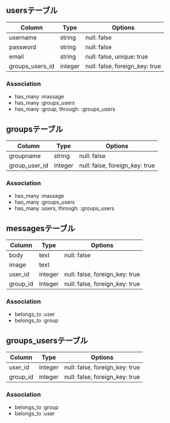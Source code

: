 ## usersテーブル

|Column|Type|Options|
|------|----|-------|
|username|string|null: false|
|password|string|null: false|
|email|string|null: false, unique: true|
|groups_users_id|integer|null: false, foreign_key: true|

### Association
- has_many :massage
- has_many :groups_users
- has_many :group,  through:  :groups_users

## groupsテーブル
|Column|Type|Options|
|------|----|-------|
|groupname|string|null: false|
|group_user_id|integer|null: false, foreign_key: true|

### Association
- has_many :massage
- has_many :groups_users
- has_many :users,  through:  :groups_users

## messagesテーブル
|Column|Type|Options|
|------|----|-------|
|body|text|null: false|
|image|text||
|user_id|integer|null: false, foreign_key: true|
|group_id|integer|null: false, foreign_key: true|

### Association
- belongs_to :user
- belongs_to :group

## groups_usersテーブル

|Column|Type|Options|
|------|----|-------|
|user_id|integer|null: false, foreign_key: true|
|group_id|integer|null: false, foreign_key: true|

### Association
- belongs_to :group
- belongs_to :user